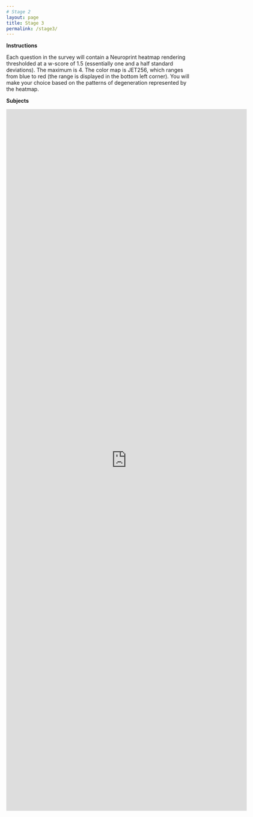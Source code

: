 ```yaml
---
# Stage 2
layout: page
title: Stage 3
permalink: /stage3/
---
```


**Instructions**

Each question in the survey will contain a Neuroprint heatmap rendering thresholded at a w-score of 1.5 (essentially one and a half standard deviations). The maximum is 4. The color map is JET256, which ranges from blue to red (the range is displayed in the bottom left corner). You will make your choice based on the patterns of degeneration represented by the heatmap.


**Subjects**
<iframe src="https://docs.google.com/forms/d/e/1FAIpQLSdnneuhQs-cTTguDBEpSrFHzf4bbPEiUaVVrbO-b-CscaFmTQ/viewform?embedded=true" width="640" height="1869" frameborder="0" marginheight="0" marginwidth="0">Loading…</iframe>
